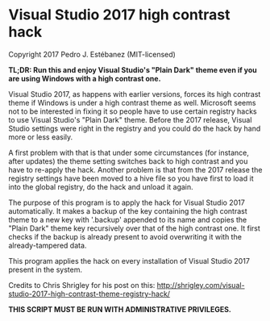 # Visual Studio 2017 high contrast hack

Copyright 2017 Pedro J. Estébanez (MIT-licensed)

__TL;DR: Run this and enjoy Visual Studio's "Plain Dark" theme even if you are using Windows with a high contrast one.__

Visual Studio 2017, as happens with earlier versions, forces its high contrast theme if Windows is under a high contrast theme as well.
Microsoft seems not to be interested in fixing it so people have to use certain registry hacks to use Visual Studio's "Plain Dark" theme.
Before the 2017 release, Visual Studio settings were right in the registry and you could do the hack by hand more or less easily.

A first problem with that is that under some circumstances (for instance, after updates) the theme setting switches back to high contrast
and you have to re-apply the hack. Another problem is that from the 2017 release the registry settings have been moved to a hive file
so you have first to load it into the global registry, do the hack and unload it again.

The purpose of this program is to apply the hack for Visual Studio 2017 automatically. It makes a backup of the key containing
the high contrast theme to a new key with '.backup' appended to its name and copies the "Plain Dark" theme key recursively over that of the high contrast one.
It first checks if the backup is already present to avoid overwriting it with the already-tampered data.

This program applies the hack on every installation of Visual Studio 2017 present in the system.

Credits to Chris Shrigley for his post on this: http://shrigley.com/visual-studio-2017-high-contrast-theme-registry-hack/

__THIS SCRIPT MUST BE RUN WITH ADMINISTRATIVE PRIVILEGES.__
